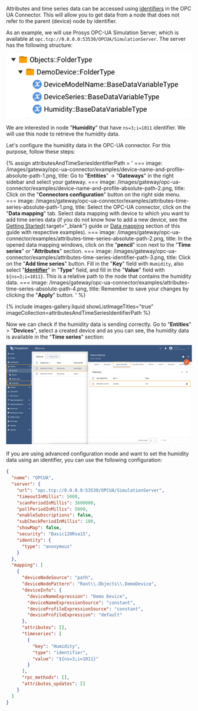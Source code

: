 Attributes and time series data can be accessed using [identifiers](/docs/iot-gateway/config/opc-ua/#identifier-types)
in the OPC UA Connector. This will allow you to get data from a node that does not refer to the parent (device) node
by identifier.

As an example, we will use Prosys OPC-UA Simulation Server, which is available at
`opc.tcp://0.0.0.0:53530/OPCUA/SimulationServer`. The server has the following structure:

![image](/images/gateway/opc-ua-connector/examples/opc-ua-server-structure-overview-2.png)

We are interested in node "**Humidity**" that have `ns=3;i=1011` identifier. We will use this node to retrieve the 
humidity data.

Let's configure the humidity data in the OPC-UA connector. For this purpose, follow these steps:

{% assign attributesAndTimeSeriesIdentifierPath = '
    ===
        image: /images/gateway/opc-ua-connector/examples/device-name-and-profile-absolute-path-1.png,
        title: Go to "**Entities**" → "**Gateways**" in the right sidebar and select your gateway.
    ===
        image: /images/gateway/opc-ua-connector/examples/device-name-and-profile-absolute-path-2.png,
        title: Click on the "**Connectors configuration**" button on the right side menu.
    ===
        image: /images/gateway/opc-ua-connector/examples/attributes-time-series-absolute-path-1.png,
        title: Select the OPC-UA connector, click on the "**Data mapping**" tab. Select data mapping with device to which you want to add time series data (if you do not know how to add a new device, see the [Getting Started](/docs/iot-gateway/getting-started/?connectorsCreation=opcua){:target="_blank"} guide or [Data mapping](/docs/iot-gateway/config/opc-ua/#data-mapping) section of this guide with respective examples).
    ===
        image: /images/gateway/opc-ua-connector/examples/attributes-time-series-absolute-path-2.png,
        title: In the opened data mapping windows, click on the "**pencil**" icon next to the "**Time series**" or "**Attributes**" section.
    ===
        image: /images/gateway/opc-ua-connector/examples/attributes-time-series-identifier-path-3.png,
        title: Click on the "**Add time series**" button. Fill in the "**Key**" field with `Humidity`, also select "**[Identifier](/docs/iot-gateway/config/opc-ua/#identifier-types)**" in "**Type**" field, and fill in the "**Value**" field with `${ns=3;i=1011}`. This is a relative path to the node that contains the humidity data.
    ===
        image: /images/gateway/opc-ua-connector/examples/attributes-time-series-absolute-path-4.png,
        title: Remember to save your changes by clicking the "**Apply**" button.
'
%}

{% include images-gallery.liquid showListImageTitles="true" imageCollection=attributesAndTimeSeriesIdentifierPath %}

Now we can check if the humidity data is sending correctly. Go to "**Entities**" > "**Devices**", select a created device and as you
can see, the humidity data is available in the "**Time series**" section:

![image](/images/gateway/opc-ua-connector/examples/result-device-overview-1.png)

If you are using advanced configuration mode and want to set the humidity data using an identifier, you can
use the following configuration:

```json
{
  "name": "OPCUA",
  "server": {
    "url": "opc.tcp://0.0.0.0:53530/OPCUA/SimulationServer",
    "timeoutInMillis": 5000,
    "scanPeriodInMillis": 3600000,
    "pollPeriodInMillis": 5000,
    "enableSubscriptions": false,
    "subCheckPeriodInMillis": 100,
    "showMap": false,
    "security": "Basic128Rsa15",
    "identity": {
      "type": "anonymous"
    }
  },
  "mapping": [
    {
      "deviceNodeSource": "path",
      "deviceNodePattern": "Root\\.Objects\\.DemoDevice",
      "deviceInfo": {
        "deviceNameExpression": "Demo Device",
        "deviceNameExpressionSource": "constant",
        "deviceProfileExpressionSource": "constant",
        "deviceProfileExpression": "default"
      },
      "attributes": [],
      "timeseries": [
        {
          "key": "Humidity",
          "type": "identifier",
          "value": "${ns=3;i=1011}"
        }
      ],
      "rpc_methods": [],
      "attributes_updates": []
    }
  ]
}
```
